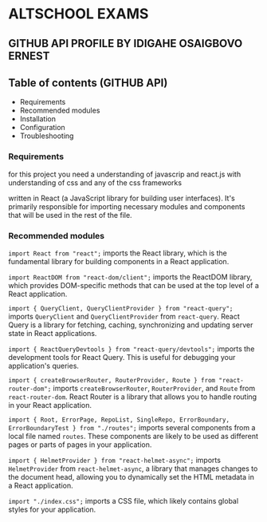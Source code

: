 # ALTSCHOOL EXAMS
## GITHUB API PROFILE BY IDIGAHE OSAIGBOVO ERNEST


## Table of contents (GITHUB API)

- Requirements
- Recommended modules
- Installation
- Configuration
- Troubleshooting

### Requirements 

for this project you need a understanding of javascrip and react.js with understanding of css and any of the css frameworks

written in React (a JavaScript library for building user interfaces). It's primarily responsible for importing necessary modules and components that will be used in the rest of the file.

### Recommended modules 

`import React from "react";` imports the React library, which is the fundamental library for building components in a React application.

`import ReactDOM from "react-dom/client";` imports the ReactDOM library, which provides DOM-specific methods that can be used at the top level of a React application.

`import { QueryClient, QueryClientProvider } from "react-query";` imports `QueryClient` and `QueryClientProvider` from `react-query`. React Query is a library for fetching, caching, synchronizing and updating server state in React applications.

`import { ReactQueryDevtools } from "react-query/devtools";` imports the development tools for React Query. This is useful for debugging your application's queries.

`import { createBrowserRouter, RouterProvider, Route } from "react-router-dom";` imports `createBrowserRouter`, `RouterProvider`, and `Route` from `react-router-dom`. React Router is a library that allows you to handle routing in your React application.

`import { Root, ErrorPage, RepoList, SingleRepo, ErrorBoundary, ErrorBoundaryTest } from "./routes";` imports several components from a local file named `routes`. These components are likely to be used as different pages or parts of pages in your application.

`import { HelmetProvider } from "react-helmet-async";` imports `HelmetProvider` from `react-helmet-async`, a library that manages changes to the document head, allowing you to dynamically set the HTML metadata in a React application.

`import "./index.css";` imports a CSS file, which likely contains global styles for your application.




